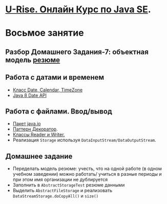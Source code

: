 # <a href="http://java.u-rise.com/">U-Rise. Онлайн Курс по Java SE</a>.
# Восьмое занятие

## Разбор Домашнего Задания-7: объектная модель <a href="http://u-rise.com/teacherofjava.pdf">резюме</a>

## Работа с датами и временем
- <a href="http://www.intuit.ru/studies/courses/16/16/lecture/27131?page=1">Класс Date, Calendar, TimeZone</a>
- <a href="https://github.com/winterbe/java8-tutorial#date-api">Java 8 Date API</a>

## Работа с файлами. Ввод/вывод
 - <a href="http://www.intuit.ru/studies/courses/16/16/lecture/27133">Пакет java.io</a>
 - <a href="http://ru.wikipedia.org/wiki/Декоратор_(шаблон_проектирования)">Паттерн Декоратор</a>.
 - <a href="http://www.intuit.ru/studies/courses/16/16/lecture/27133?page=4">Классы Reader и Writer.</a>
 - Реализация `Storage` используя `DataInputStream/DataOutputStream`.

## Домашнее задание
- Переделать модель резюме: учесть, что на одной работе (в одном учебном заведении) можно работать/ учиться в разные периоды и при этом имя организации не дублируется
- Заполнить в `AbstractStorageTest` резюме данными
- Выделить `AbstractFileStorage` и реализовать `DataStreamStorage.doCopyAll()` и `size()`
